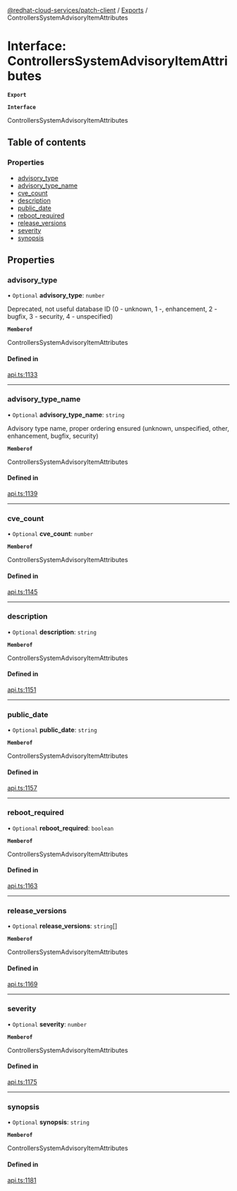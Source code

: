 [@redhat-cloud-services/patch-client](../README.md) / [Exports](../modules.md) / ControllersSystemAdvisoryItemAttributes

# Interface: ControllersSystemAdvisoryItemAttributes

**`Export`**

**`Interface`**

ControllersSystemAdvisoryItemAttributes

## Table of contents

### Properties

- [advisory\_type](ControllersSystemAdvisoryItemAttributes.md#advisory_type)
- [advisory\_type\_name](ControllersSystemAdvisoryItemAttributes.md#advisory_type_name)
- [cve\_count](ControllersSystemAdvisoryItemAttributes.md#cve_count)
- [description](ControllersSystemAdvisoryItemAttributes.md#description)
- [public\_date](ControllersSystemAdvisoryItemAttributes.md#public_date)
- [reboot\_required](ControllersSystemAdvisoryItemAttributes.md#reboot_required)
- [release\_versions](ControllersSystemAdvisoryItemAttributes.md#release_versions)
- [severity](ControllersSystemAdvisoryItemAttributes.md#severity)
- [synopsis](ControllersSystemAdvisoryItemAttributes.md#synopsis)

## Properties

### advisory\_type

• `Optional` **advisory\_type**: `number`

Deprecated, not useful database ID (0 - unknown, 1 -, enhancement, 2 - bugfix, 3 - security, 4 - unspecified)

**`Memberof`**

ControllersSystemAdvisoryItemAttributes

#### Defined in

[api.ts:1133](https://github.com/mkholjuraev/javascript-clients/blob/master/packages/patch/api.ts#L1133)

___

### advisory\_type\_name

• `Optional` **advisory\_type\_name**: `string`

Advisory type name, proper ordering ensured (unknown, unspecified, other, enhancement, bugfix, security)

**`Memberof`**

ControllersSystemAdvisoryItemAttributes

#### Defined in

[api.ts:1139](https://github.com/mkholjuraev/javascript-clients/blob/master/packages/patch/api.ts#L1139)

___

### cve\_count

• `Optional` **cve\_count**: `number`

**`Memberof`**

ControllersSystemAdvisoryItemAttributes

#### Defined in

[api.ts:1145](https://github.com/mkholjuraev/javascript-clients/blob/master/packages/patch/api.ts#L1145)

___

### description

• `Optional` **description**: `string`

**`Memberof`**

ControllersSystemAdvisoryItemAttributes

#### Defined in

[api.ts:1151](https://github.com/mkholjuraev/javascript-clients/blob/master/packages/patch/api.ts#L1151)

___

### public\_date

• `Optional` **public\_date**: `string`

**`Memberof`**

ControllersSystemAdvisoryItemAttributes

#### Defined in

[api.ts:1157](https://github.com/mkholjuraev/javascript-clients/blob/master/packages/patch/api.ts#L1157)

___

### reboot\_required

• `Optional` **reboot\_required**: `boolean`

**`Memberof`**

ControllersSystemAdvisoryItemAttributes

#### Defined in

[api.ts:1163](https://github.com/mkholjuraev/javascript-clients/blob/master/packages/patch/api.ts#L1163)

___

### release\_versions

• `Optional` **release\_versions**: `string`[]

**`Memberof`**

ControllersSystemAdvisoryItemAttributes

#### Defined in

[api.ts:1169](https://github.com/mkholjuraev/javascript-clients/blob/master/packages/patch/api.ts#L1169)

___

### severity

• `Optional` **severity**: `number`

**`Memberof`**

ControllersSystemAdvisoryItemAttributes

#### Defined in

[api.ts:1175](https://github.com/mkholjuraev/javascript-clients/blob/master/packages/patch/api.ts#L1175)

___

### synopsis

• `Optional` **synopsis**: `string`

**`Memberof`**

ControllersSystemAdvisoryItemAttributes

#### Defined in

[api.ts:1181](https://github.com/mkholjuraev/javascript-clients/blob/master/packages/patch/api.ts#L1181)

